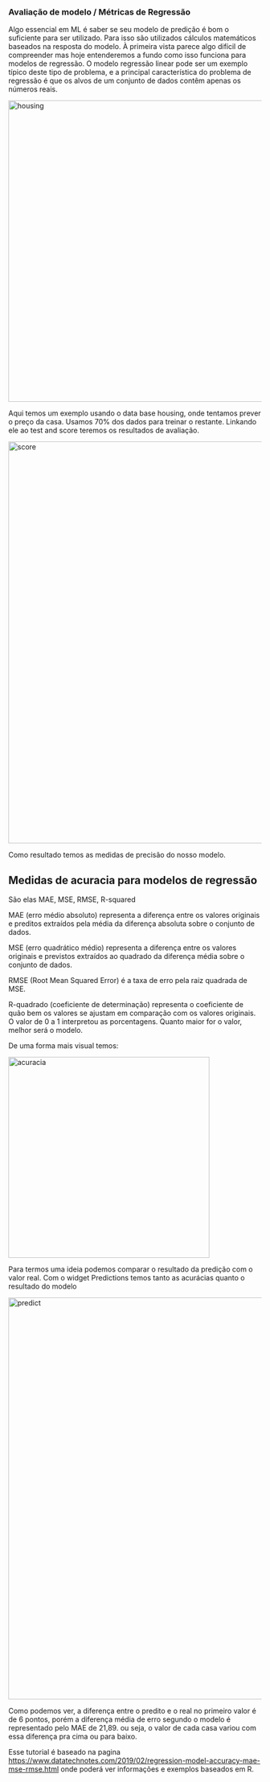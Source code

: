 ### Avaliação de modelo / Métricas de Regressão

Algo essencial em ML é saber se seu modelo de predição é bom o suficiente para ser utilizado. Para isso são utilizados cálculos matemáticos baseados na resposta do modelo.
À primeira vista parece algo difícil de compreender mas hoje entenderemos a fundo como isso funciona para modelos de regressão.
O modelo regressão linear pode ser um exemplo típico deste tipo de problema, e a principal característica do problema de regressão é que os alvos de um conjunto de dados contêm apenas os números reais.


<img src="imgs/housing.png" alt="housing" width="600">


Aqui temos um exemplo usando o data base housing, onde tentamos prever o preço da casa. Usamos 70% dos dados para treinar o restante. Linkando ele ao test and score teremos os resultados de avaliação.


<img src="imgs/tstscore.png" alt="score" width="800">


Como resultado temos as medidas de precisão do nosso modelo.

## Medidas de acuracia para modelos de regressão

São elas MAE, MSE, RMSE, R-squared 

MAE (erro médio absoluto) representa a diferença entre os valores originais e preditos extraídos pela média da diferença absoluta sobre o conjunto de dados.

MSE (erro quadrático médio) representa a diferença entre os valores originais e previstos extraídos ao quadrado da diferença média sobre o conjunto de dados.

RMSE (Root Mean Squared Error) é a taxa de erro pela raiz quadrada de MSE.

R-quadrado (coeficiente de determinação) representa o coeficiente de quão bem os valores se ajustam em comparação com os valores originais. O valor de 0 a 1 interpretou as porcentagens. Quanto maior for o valor, melhor será o modelo.

De uma forma mais visual temos:


<img src="imgs/acuracia.JPG" alt="acuracia" width="400">


Para termos uma ideia podemos comparar o resultado da predição com o valor real. Com o widget Predictions temos tanto as acurácias quanto o resultado do modelo


<img src="imgs/prediction.png" alt="predict" width="800">


Como podemos ver, a diferença entre o predito e o real no primeiro valor é de 6 pontos, porém a diferença média de erro segundo o modelo é representado pelo MAE de 21,89. ou seja, o valor de cada casa variou com essa diferença pra cima ou para baixo.

Esse tutorial é baseado na pagina
https://www.datatechnotes.com/2019/02/regression-model-accuracy-mae-mse-rmse.html
onde poderá ver informações e exemplos baseados em R.
